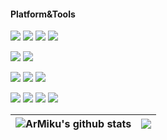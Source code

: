 #### Platform&Tools
[![](https://img.shields.io/badge/macOS-Ventura-orange?style=flat-square&logo=apple)](https://www.apple.com/mo/macos/ventura/)
[![](https://img.shields.io/badge/Ubuntu%20Server-18.04%20LTS-orange?style=flat-square&logo=ubuntu)](https://ubuntu.com/)
[![](https://img.shields.io/badge/Apple-iPhone15%20Pro%20Max-435A6B?style=flat-square&logo=apple)](https://www.apple.com.cn/iphone/)
[![](https://img.shields.io/badge/Apple-iPad%20Pro%2012.9(5th)-lightgrey?style=flat-square&logo=apple)](https://www.apple.com.cn/ipad-pro/)

[![](https://img.shields.io/badge/IDE-Visual%20Studio%20Code-blue?style=flat-square&logo=visual-studio-code&logoColor=ffffff)](https://code.visualstudio.com/)
[![](https://img.shields.io/badge/IDE-CLion-65D791?style=flat-square&logo=clion)](https://www.jetbrains.com/clion/)

[![](https://img.shields.io/badge/-C++-3C7BB8?style=flat-square&logo=c%2B%2B)](https://cplusplus.com/)
[![](https://img.shields.io/badge/-Python-3C7BB8?style=flat-square&logo=python&logoColor=ffdd54)](https://www.python.org/)
[![](https://img.shields.io/badge/-Pytorch-Dc583A?style=flat-square&logo=pytorch&logoColor=white)](https://www.pytorch.org/)

[![](https://img.shields.io/badge/-Git-f05032?style=flat-square&logo=git&logoColor=white)](https://git-scm.com/)
[![](https://img.shields.io/badge/-Latex-377E7F?style=flat-square&logo=latex)](https://www.latex-project.org/)
[![](https://img.shields.io/badge/-MySQL-4479a1?style=flat-square&logo=mysql&logoColor=white)](https://www.mysql.com/)
[![](https://img.shields.io/badge/-Docker-53B4E8?style=flat-square&logo=docker&logoColor=white)](https://www.docker.com/)

<p align="center"> 
  
| <a> <img align="center" src="https://github-readme-stats-armiku.vercel.app/api?username=armiku&show_icons=true&include_all_commits=false&theme=buefy&hide_border=true" alt="ArMiku's github stats" /> </a> | <a> <img align="center" src="https://github-readme-stats-armiku.vercel.app/api/top-langs/?username=armiku&layout=compact&theme=buefy&hide_border=true" /> </a> | 
| ------------- | ------------- |

</p>

<br />


<!--
**ArMiku/ArMiku** is a ✨ _special_ ✨ repository because its `README.md` (this file) appears on your GitHub profile.

Here are some ideas to get you started:

- 🔭 I’m currently working on ...
- 🌱 I’m currently learning ...
- 👯 I’m looking to collaborate on ...
- 🤔 I’m looking for help with ...
- 💬 Ask me about ...
- 📫 How to reach me: ...
- 😄 Pronouns: ...
- ⚡ Fun fact: ...
-->
